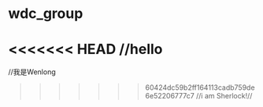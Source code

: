 # wdc_group
<<<<<<< HEAD
//hello
=======
//我是Wenlong
>>>>>>> 60424dc59b2ff164113cadb759de6e52206777c7
//i am Sherlock!//